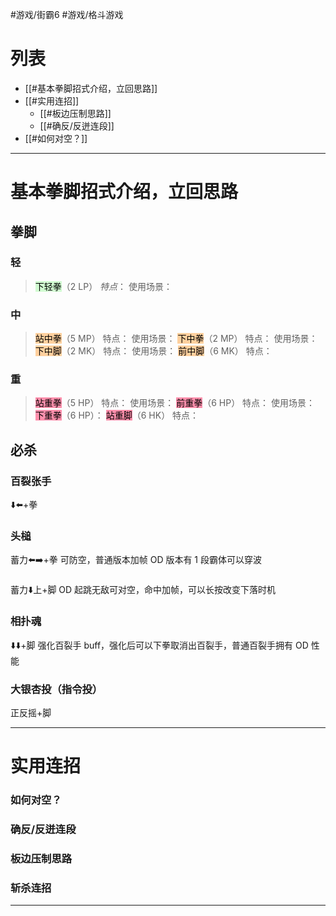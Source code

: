 #游戏/街霸6 #游戏/格斗游戏
# 列表
- [[#基本拳脚招式介绍，立回思路]]
- [[#实用连招]]
	- [[#板边压制思路]]
	- [[#确反/反迸连段]]
- [[#如何对空？]]
---
# 基本拳脚招式介绍，立回思路
## 拳脚
### 轻 
><mark style="background: #BBFABBA6;">下轻拳</mark>（2 LP）
*特点*：
使用场景：
### 中
><mark style="background: #FFB86CA6;">站中拳</mark>（5 MP）
>特点：
>使用场景：
><mark style="background: #FFB86CA6;">下中拳</mark>（2 MP）
>特点：
>使用场景：
><mark style="background: #FFB86CA6;">下中脚</mark>（2 MK）
特点：
使用场景：
><mark style="background: #FFB86CA6;">前中脚</mark>（6 MK）
>特点：
### 重
><mark style="background: #FF5582A6;">站重拳</mark>（5 HP）
>特点：
>使用场景：
><mark style="background: #FF5582A6;">前重拳</mark>（6 HP）
>特点：
>使用场景：
><mark style="background: #FF5582A6;">下重拳</mark>（6 HP）：
><mark style="background: #FF5582A6;">站重脚</mark>（6 HK）
>特点：
## 必杀
### 百裂张手
⬇️⬅️+拳 

### 头槌
蓄力⬅️➡️+拳
可防空，普通版本加帧
OD 版本有 1 段霸体可以穿波
### 
蓄力⬇️上+脚
OD 起跳无敌可对空，命中加帧，可以长按改变下落时机
### 相扑魂
⬇️⬇️+脚
强化百裂手 buff，强化后可以下拳取消出百裂手，普通百裂手拥有 OD 性能
### 大银杏投（指令投）
正反摇+脚


---
# 实用连招
### 如何对空？
### 确反/反迸连段

### 板边压制思路

### 斩杀连招

---